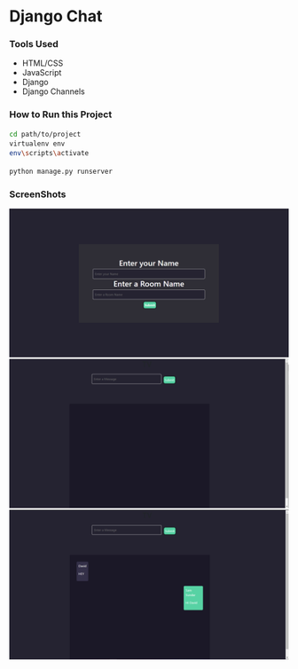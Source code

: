 # Django Chat
### Tools Used
* HTML/CSS
* JavaScript
* Django 
* Django Channels


### How to Run this Project
``` bash
cd path/to/project
virtualenv env
env\scripts\activate

python manage.py runserver
```

### ScreenShots
![lobby](./static/images/lobby.png)
![lobby](./static/images/Room.png)
![lobby](./static/images/Room2.png)
